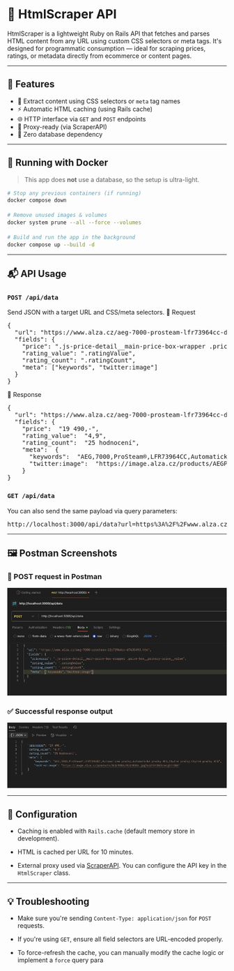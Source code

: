 
# 🧠 HtmlScraper API

HtmlScraper is a lightweight Ruby on Rails API that fetches and parses HTML content from any URL using custom CSS selectors or meta tags. It's designed for programmatic consumption — ideal for scraping prices, ratings, or metadata directly from ecommerce or content pages.

---

## 🚀 Features

- 🔎 Extract content using CSS selectors or `meta` tag names
- ⚡ Automatic HTML caching (using Rails cache)
- 🌐 HTTP interface via `GET` and `POST` endpoints
- 🔧 Proxy-ready (via ScraperAPI)
- 🔐 Zero database dependency

---

## 🐳 Running with Docker

> This app does **not** use a database, so the setup is ultra-light.

```bash
# Stop any previous containers (if running)
docker compose down

# Remove unused images & volumes
docker system prune --all --force --volumes

# Build and run the app in the background
docker compose up --build -d
```
---
## 📬 API Usage
### `POST /api/data`

Send JSON with a target URL and CSS/meta selectors.
🔸 Request
<pre>
{
  "url": "https://www.alza.cz/aeg-7000-prosteam-lfr73964cc-d7635493.htm",
  "fields": {
    "price": ".js-price-detail__main-price-box-wrapper .price-box__primary-price__value"
    "rating_value": ".ratingValue",
    "rating_count": ".ratingCount",
    "meta": ["keywords", "twitter:image"]
  }
}
</pre>
🔸 Response
<pre>
{
  "url": "https://www.alza.cz/aeg-7000-prosteam-lfr73964cc-d7635493.htm,
  "fields": {
    "price":  "19 490,-",
    "rating_value":  "4,9",
    "rating_count":  "25 hodnocení",
    "meta":  {
      "keywords":  "AEG,7000,ProSteam®,LFR73964CC,Automatické pračky,Automatické pračky AEG,Chytré pračky,Chytré pračky AEG",
      "twitter:image":  "https://image.alza.cz/products/AEGPR065/AEGPR065.jpg?width=360&height=360"
    }
}
</pre>
### `GET /api/data`
You can also send the same payload via query parameters:
<pre>
http://localhost:3000/api/data?url=https%3A%2F%2Fwww.alza.cz%2Faeg-7000-prosteam-lfr73964cc-d7635493.htm&fields[pricezzzz]=.js-price-detail__main-price-box-wrapper%20.price-box__primary-price__value&fields[rating_value]=.ratingValue&fields[rating_count]=.ratingCount&fields[meta][]=keywords&fields[meta][]=twitter:image
</pre>

---
## 🖼 Postman Screenshots
### 📮 POST request in Postman
![Postman POST request](screenshots/postman/post_request.png)
### ✅ Successful response output
![Successful response](screenshots/response/success_response.png)

---

## 🔐 Configuration
-   Caching is enabled with `Rails.cache` (default memory store in development).
    
-   HTML is cached per URL for 10 minutes.
    
-   External proxy used via [ScraperAPI](https://dashboard.scraperapi.com/home). You can configure the API key in the `HtmlScraper` class.

---
## 💡 Troubleshooting
-   Make sure you're sending `Content-Type: application/json` for `POST` requests.
    
-   If you're using `GET`, ensure all field selectors are URL-encoded properly.
    
-   To force-refresh the cache, you can manually modify the cache logic or implement a `force` query para
